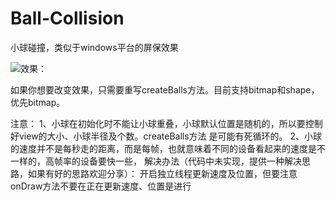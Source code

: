 # Ball-Collision
小球碰撞，类似于windows平台的屏保效果

![效果：](https://github.com/781238222/Ball-Collision/tree/master/gif/1.gif)


如果你想要改变效果，只需要重写createBalls方法。目前支持bitmap和shape，优先bitmap。

注意：
1、小球在初始化时不能让小球重叠，小球默认位置是随机的，所以要控制好view的大小、小球半径及个数。createBalls方法
    是可能有死循环的。
2、小球的速度并不是每秒走的距离，而是每帧，也就意味着不同的设备看起来的速度是不一样的，高帧率的设备要快一些，
    解决办法（代码中未实现，提供一种解决思路，如果有好的思路欢迎分享）：
    开启独立线程更新速度及位置，但要注意onDraw方法不要在正在更新速度、位置是进行